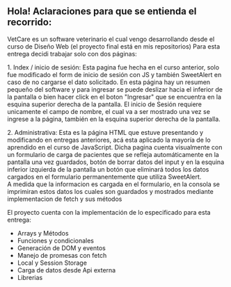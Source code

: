 <h2> Hola! Aclaraciones para que se entienda el recorrido: </h2>
    <p> VetCare es un software veterinario el cual vengo desarrollando desde el curso de Diseño Web (el proyecto final está en mis repositorios)
    Para esta entrega decidi trabajar solo con dos páginas:</p>
    <p>1. Index / inicio de sesión: Esta pagina fue hecha en el curso anterior, solo fue modificado el form de inicio de sesión con JS y también SweetAlert en caso de no cargarse el dato solicitado. En esta página hay un resumen pequeño del software y para ingresar se puede deslizar hacia el inferior de la pantalla o bien hacer click en el boton "Ingresar" que se encuentra en la esquina superior derecha de la pantalla. El inicio de Sesión requiere unicamente el campo de nombre, el cual va a ser mostrado una vez se ingrese a la página, también en la esquina superior derecha de la pantalla. </p>
    <p>2. Administrativa: Esta es la página HTML que estuve presentando y modificando en entregas anteriores, acá esta aplicado la mayoría de lo aprendido en el curso de JavaScript. Dicha pagina cuenta visualmente con un formulario de carga de pacientes que se refleja automáticamente en la pantalla una vez guardados, botón de borrar datos del input y en la esquina inferior izquierda de la pantalla un botón que eliminará todos los datos cargados en el formulario permanentemente que utiliza SweetAlert.<br>
    A medida que la informacion es cargada en el formulario, en la consola se imprimiran estos datos los cuales son guardados y mostrados mediante implementacion de fetch y sus métodos</p>
 <p> El proyecto cuenta con la implementación de lo especificado para esta entrega: </p>
  <ul>
      <li>Arrays y Métodos</li>
      <li>Funciones y condicionales</li>
      <li>Generación de DOM y eventos</li>
      <li>Manejo de promesas con fetch</li>
      <li>Local y Session Storage</li>
      <li>Carga de datos desde Api externa</li>
      <li>Librerias</li>
  </ul>


